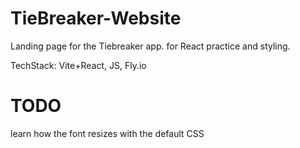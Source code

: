 # TieBreaker-Website

Landing page for the Tiebreaker app. for React practice and styling.

TechStack: Vite+React, JS, Fly.io

# TODO
learn how the font resizes with the default CSS
